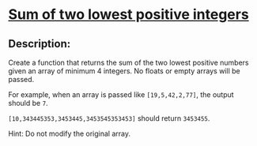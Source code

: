 # [Sum of two lowest positive integers](https://www.codewars.com/kata/558fc85d8fd1938afb000014)

## Description:

Create a function that returns the sum of the two lowest positive numbers given an array of minimum 4 integers. No floats or empty arrays will be passed.

For example, when an array is passed like `[19,5,42,2,77]`, the output should be `7`.

`[10,343445353,3453445,3453545353453]` should return `3453455`.

Hint: Do not modify the original array.